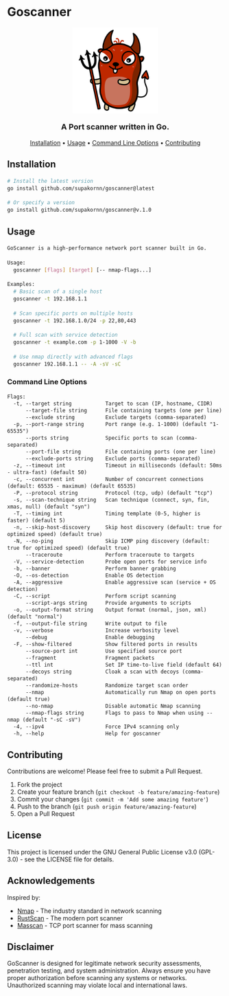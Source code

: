 # Goscanner

<p align="center">
  <img src="./assets/img.png" width="200" alt="GoScanner Logo">
</p>

<p align="center" style="font-size: 18px; font-weight: bold;">A Port scanner written in Go.</p>

<p align="center">
  <a href="#installation">Installation</a> •
  <a href="#usage">Usage</a> •
  <a href="#command-line-options">Command Line Options</a> •
  <a href="#contributing">Contributing</a>
</p>

## Installation

```bash
# Install the latest version
go install github.com/supakornn/goscanner@latest

# Or specify a version
go install github.com/supakornn/goscanner@v.1.0
```

## Usage

```bash
GoScanner is a high-performance network port scanner built in Go.

Usage:
  goscanner [flags] [target] [-- nmap-flags...]

Examples:
  # Basic scan of a single host
  goscanner -t 192.168.1.1

  # Scan specific ports on multiple hosts
  goscanner -t 192.168.1.0/24 -p 22,80,443

  # Full scan with service detection
  goscanner -t example.com -p 1-1000 -V -b

  # Use nmap directly with advanced flags
  goscanner 192.168.1.1 -- -A -sV -sC
```

### Command Line Options

```
Flags:
  -t, --target string           Target to scan (IP, hostname, CIDR)
      --target-file string      File containing targets (one per line)
      --exclude string          Exclude targets (comma-separated)
  -p, --port-range string       Port range (e.g. 1-1000) (default "1-65535")
      --ports string            Specific ports to scan (comma-separated)
      --port-file string        File containing ports (one per line)
      --exclude-ports string    Exclude ports (comma-separated)
  -z, --timeout int             Timeout in milliseconds (default: 50ms - ultra-fast) (default 50)
  -c, --concurrent int          Number of concurrent connections (default: 65535 - maximum) (default 65535)
  -P, --protocol string         Protocol (tcp, udp) (default "tcp")
  -s, --scan-technique string   Scan technique (connect, syn, fin, xmas, null) (default "syn")
  -T, --timing int              Timing template (0-5, higher is faster) (default 5)
  -n, --skip-host-discovery     Skip host discovery (default: true for optimized speed) (default true)
  -N, --no-ping                 Skip ICMP ping discovery (default: true for optimized speed) (default true)
      --traceroute              Perform traceroute to targets
  -V, --service-detection       Probe open ports for service info
  -b, --banner                  Perform banner grabbing
  -O, --os-detection            Enable OS detection
  -A, --aggressive              Enable aggressive scan (service + OS detection)
  -C, --script                  Perform script scanning
      --script-args string      Provide arguments to scripts
  -o, --output-format string    Output format (normal, json, xml) (default "normal")
  -f, --output-file string      Write output to file
  -v, --verbose                 Increase verbosity level
      --debug                   Enable debugging
  -F, --show-filtered           Show filtered ports in results
      --source-port int         Use specified source port
      --fragment                Fragment packets
      --ttl int                 Set IP time-to-live field (default 64)
      --decoys string           Cloak a scan with decoys (comma-separated)
      --randomize-hosts         Randomize target scan order
      --nmap                    Automatically run Nmap on open ports (default true)
      --no-nmap                 Disable automatic Nmap scanning
      --nmap-flags string       Flags to pass to Nmap when using --nmap (default "-sC -sV")
  -4, --ipv4                    Force IPv4 scanning only
  -h, --help                    Help for goscanner
```

## Contributing

Contributions are welcome! Please feel free to submit a Pull Request.

1. Fork the project
2. Create your feature branch (`git checkout -b feature/amazing-feature`)
3. Commit your changes (`git commit -m 'Add some amazing feature'`)
4. Push to the branch (`git push origin feature/amazing-feature`)
5. Open a Pull Request

## License

This project is licensed under the GNU General Public License v3.0 (GPL-3.0) - see the LICENSE file for details.

## Acknowledgements

Inspired by:

-   [Nmap](https://nmap.org/) - The industry standard in network scanning
-   [RustScan](https://github.com/RustScan/RustScan) - The modern port scanner
-   [Masscan](https://github.com/robertdavidgraham/masscan) - TCP port scanner for mass scanning

## Disclaimer

GoScanner is designed for legitimate network security assessments, penetration testing, and system administration. Always ensure you have proper authorization before scanning any systems or networks. Unauthorized scanning may violate local and international laws.
